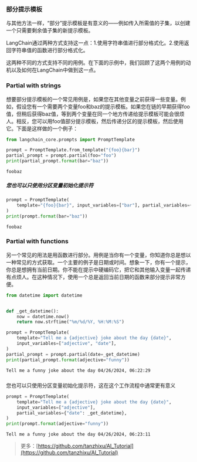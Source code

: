### 部分提示模板
与其他方法一样，“部分”提示模板是有意义的——例如传入所需值的子集，以创建一个只需要剩余值子集的新提示模板。

LangChain通过两种方式支持这一点：1.使用字符串值进行部分格式化。2.使用返回字符串值的函数进行部分格式化。

这两种不同的方式支持不同的用例。在下面的示例中，我们回顾了这两个用例的动机以及如何在LangChain中做到这一点。


### Partial with strings
想要部分提示模板的一个常见用例是，如果您在其他变量之前获得一些变量。例如，假设您有一个需要两个变量foo和baz的提示模板。如果您在链的早期获得foo值，但稍后获得baz值，等到两个变量在同一个地方传递给提示模板可能会很烦人。相反，您可以用foo值部分提示模板，然后传递分区的提示模板，然后使用它。下面是这样做的一个例子：



```python
from langchain_core.prompts import PromptTemplate

prompt = PromptTemplate.from_template("{foo}{bar}")
partial_prompt = prompt.partial(foo="foo")
print(partial_prompt.format(bar="baz"))
```

    foobaz
    

##### 您也可以只使用分区变量初始化提示符


```python
prompt = PromptTemplate(
    template="{foo}{bar}", input_variables=["bar"], partial_variables={"foo": "foo"}
)
print(prompt.format(bar="baz"))
```

    foobaz
    

### Partial with functions
另一个常见的用法是用函数进行部分。用例是当你有一个变量，你知道你总是想以一种常见的方式获取。一个主要的例子是日期或时间。想象一下，你有一个提示，你总是想拥有当前日期。你不能在提示中硬编码它，把它和其他输入变量一起传递有点烦人。在这种情况下，使用一个总是返回当前日期的函数来部分提示非常方便。



```python
from datetime import datetime


def _get_datetime():
    now = datetime.now()
    return now.strftime("%m/%d/%Y, %H:%M:%S")
```


```python
prompt = PromptTemplate(
    template="Tell me a {adjective} joke about the day {date}",
    input_variables=["adjective", "date"],
)
partial_prompt = prompt.partial(date=_get_datetime)
print(partial_prompt.format(adjective="funny"))
```

    Tell me a funny joke about the day 04/26/2024, 06:22:29
    

##### 
您也可以只使用分区变量初始化提示符，这在这个工作流程中通常更有意义


```python
prompt = PromptTemplate(
    template="Tell me a {adjective} joke about the day {date}",
    input_variables=["adjective"],
    partial_variables={"date": _get_datetime},
)
print(prompt.format(adjective="funny"))
```

    Tell me a funny joke about the day 04/26/2024, 06:23:11
    


>更多：[https://github.com/tanzhixu/AI_Tutorial](https://github.com/tanzhixu/AI_Tutorial)